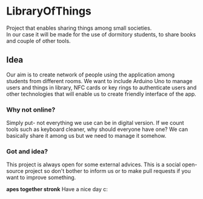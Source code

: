 # LibraryOfThings
Project that enables sharing things among small societies.<br>
In our case it will be made for the use of dormitory students, to share books and couple of other tools.

## Idea

Our aim is to create network of people using the application among students from different rooms. We want to include Arduino Uno to manage users and things in library,
NFC cards or key rings to authenticate users and other technologies that will enable us to create friendly interface of the app.

### Why not online?

Simply put- not everything we use can be in digital version. If we count tools such as keyboard cleaner, why should everyone have one? We can basically share it among us but we need to manage it somehow.

### Got and idea?

This project is always open for some external advices. This is a social open-source project so don't bother to inform us or to make pull requests if you want to improve something.

<strong>apes together stronk</strong>
Have a nice day c:
